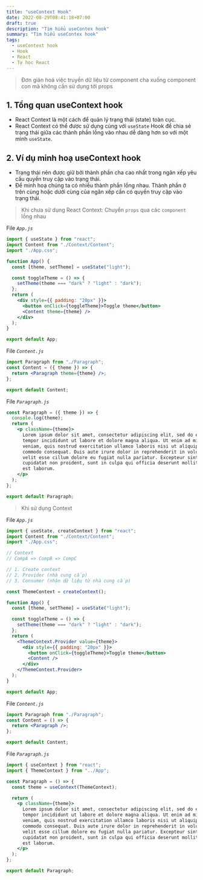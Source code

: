 ```yaml
---
title: "useContext Hook"
date: 2022-08-29T08:41:18+07:00
draft: true
description: "Tìm hiểu useContex hook"
summary: "Tìm hiểu useContex hook"
tags:
  - useContext hook
  - Hook
  - React
  - Tự học React
---
```


> Đơn giản hoá việc truyền dữ liệu từ component cha xuống component con mà không cần sử dụng tới props

## 1. Tổng quan useContext hook

- React Context là một cách để quản lý trạng thái (state) toàn cục.
- React Context có thể được sử dụng cùng với `useState` Hook để chia sẻ trạng thái giữa các thành phần lồng vào nhau dễ dàng hơn so với một mình `useState`.

## 2. Ví dụ minh hoạ useContext hook

- Trạng thái nên được giữ bởi thành phần cha cao nhất trong ngăn xếp yêu cầu quyền truy cập vào trạng thái.
- Để minh hoạ chúng ta có nhiều thành phần lồng nhau. Thành phần ở trên cùng hoặc dưới cùng của ngăn xếp cần có quyền truy cập vào trạng thái.

> Khi chưa sử dụng React Context: Chuyển `props` qua các `component` lồng nhau

File _`App.js`_

```jsx
import { useState } from "react";
import Content from "./Context/Content";
import "./App.css";

function App() {
  const [theme, setTheme] = useState("light");

  const toggleTheme = () => {
    setTheme(theme === "dark" ? "light" : "dark");
  };
  return (
    <div style={{ padding: "20px" }}>
      <button onClick={toggleTheme}>Toggle theme</button>
      <Content theme={theme} />
    </div>
  );
}

export default App;
```

File _`Content.js`_

```jsx
import Paragraph from "./Paragraph";
const Content = ({ theme }) => {
  return <Paragraph theme={theme} />;
};

export default Content;
```

File _`Paragraph.js`_

```jsx
const Paragraph = ({ theme }) => {
  console.log(theme);
  return (
    <p className={theme}>
      Lorem ipsum dolor sit amet, consectetur adipiscing elit, sed do eiusmod
      tempor incididunt ut labore et dolore magna aliqua. Ut enim ad minim
      veniam, quis nostrud exercitation ullamco laboris nisi ut aliquip ex ea
      commodo consequat. Duis aute irure dolor in reprehenderit in voluptate
      velit esse cillum dolore eu fugiat nulla pariatur. Excepteur sint occaecat
      cupidatat non proident, sunt in culpa qui officia deserunt mollit anim id
      est laborum.
    </p>
  );
};

export default Paragraph;
```

> Khi sử dụng Context

File _`App.js`_

```jsx
import { useState, createContext } from "react";
import Content from "./Context/Content";
import "./App.css";

// Context
// CompA => CompB => CompC

// 1. Create context
// 2. Provider (nhà cung cấp)
// 3. Consumer (nhận dữ liệu từ nhà cung cấp)

const ThemeContext = createContext();

function App() {
  const [theme, setTheme] = useState("light");

  const toggleTheme = () => {
    setTheme(theme === "dark" ? "light" : "dark");
  };
  return (
    <ThemeContext.Provider value={theme}>
      <div style={{ padding: "20px" }}>
        <button onClick={toggleTheme}>Toggle theme</button>
        <Content />
      </div>
    </ThemeContext.Provider>
  );
}

export default App;
```

File _`Content.js`_

```jsx
import Paragraph from "./Paragraph";
const Content = () => {
  return <Paragraph />;
};

export default Content;
```

File _`Paragraph.js`_

```jsx
import { useContext } from "react";
import { ThemeContext } from "../App";

const Paragraph = () => {
  const theme = useContext(ThemeContext);

  return (
    <p className={theme}>
      Lorem ipsum dolor sit amet, consectetur adipiscing elit, sed do eiusmod
      tempor incididunt ut labore et dolore magna aliqua. Ut enim ad minim
      veniam, quis nostrud exercitation ullamco laboris nisi ut aliquip ex ea
      commodo consequat. Duis aute irure dolor in reprehenderit in voluptate
      velit esse cillum dolore eu fugiat nulla pariatur. Excepteur sint occaecat
      cupidatat non proident, sunt in culpa qui officia deserunt mollit anim id
      est laborum.
    </p>
  );
};

export default Paragraph;
```
